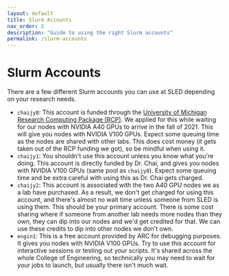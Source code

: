```yaml
---
layout: default
title: Slurm Accounts
nav_order: 2
description: "Guide to using the right Slurm accounts"
permalink: /slurm-accounts
---
```


# Slurm Accounts

There are a few different Slurm accounts you can use at SLED depending on your research needs.

- `chaijy0`: This account is funded through the [University of Michigan Research Computing Package (RCP)](https://arc.umich.edu/umrcp/). We applied for this while waiting for our nodes with NVIDIA A40 GPUs to arrive in the fall of 2021. This will give you nodes with NVIDIA V100 GPUs. Expect some queuing time as the nodes are shared with other labs. This does cost money (it gets taken out of the RCP funding we got), so be mindful when using it.
- `chaijy1`: You shouldn't use this account unless you know what you're doing. This account is directly funded by Dr. Chai, and gives you nodes with NVIDIA V100 GPUs (same pool as `chaijy0`). Expect some queuing time and be extra careful with using this as Dr. Chai gets charged.
- `chaijy2`: This account is associated with the two A40 GPU nodes we as a lab have purchased. As a result, we don't get charged for using this account, and there's almost no wait time unless someone from SLED is using them. This should be your primary account. There is some cost sharing where if someone from another lab needs more nodes than they own, they can dip into our nodes and we'd get credited for that. We can use these credits to dip into other nodes we don't own.
- `engin1`: This is a free account provided by ARC for debugging purposes. It gives you nodes with NVIDIA V100 GPUs. Try to use this account for interactive sessions or testing out your scripts. It's shared across the whole College of Engineering, so technically you may need to wait for your jobs to launch, but usually there isn't much wait.
